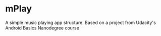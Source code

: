 # mPlay
A simple  music playing app structure.
Based on a project from Udacity's Android Basics Nanodegree course 
